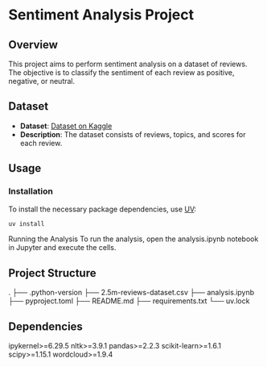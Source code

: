 # Sentiment Analysis Project

## Overview
This project aims to perform sentiment analysis on a dataset of reviews. The objective is to classify the sentiment of each review as positive, negative, or neutral.

## Dataset
- **Dataset**: [Dataset on Kaggle](https://www.kaggle.com/datasets/dolbokostya/test-dataset/data)
- **Description**: The dataset consists of reviews, topics, and scores for each review.

## Usage

### Installation
To install the necessary package dependencies, use [UV](https://pypi.org/project/uv/):

```sh
uv install
```

Running the Analysis
To run the analysis, open the analysis.ipynb notebook in Jupyter and execute the cells.

## Project Structure
.
├── .python-version
├── 2.5m-reviews-dataset.csv
├── analysis.ipynb
├── pyproject.toml
├── README.md
├── requirements.txt
└── uv.lock

## Dependencies
ipykernel>=6.29.5
nltk>=3.9.1
pandas>=2.2.3
scikit-learn>=1.6.1
scipy>=1.15.1
wordcloud>=1.9.4